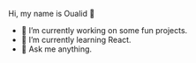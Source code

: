 Hi, my name is Oualid 👋

- 🔭 I’m currently working on some fun projects.
- 🌱 I’m currently learning React.
- 💬 Ask me anything.
